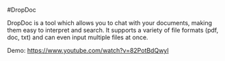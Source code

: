 #DropDoc

DropDoc is a tool which allows you to chat with your documents, making them easy to interpret and search. It supports a variety of file formats (pdf, doc, txt) and can even input multiple files at once. 

Demo: https://www.youtube.com/watch?v=82PotBdQwyI
